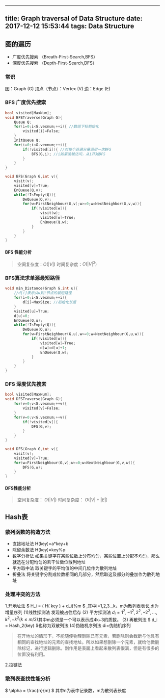 

---
title:  Graph traversal  of Data Structure
date: 2017-12-12 15:53:44
tags: Data Structure
---


## 图的遍历
- 广度优先搜索 （Breath-First-Search,BFS）
- 深度优先搜索 （Depth-First-Search,DFS）

### 常识

图：Graph (G)
顶点（节点）：Vertex (V)
边：Edge (E)

### BFS 广度优先搜索
```c
bool visited[MaxNum];
void BFSTraverse(Graph G){
    Queue Q;
    for(i=0;i<G.vexnum;++i){ //数组下标初始化
        visited[i]=False;
    }
    InitQueue Q;
    for(i=0;i<G.vexnum;++i){
        if(!visited[i]){ //对每个连通分量调用一次BFS
            BFS(G,i); //i如果没被访问，从i开始BFS
        }
    }
}

void BFS(Graph G,int v){
    visit(v);
    visited[v]=True;
    EnQueue(Q,v);
    while(!IsEmpty(Q)){
        DeQueue(Q,v);
        for(w=FirstNeighbour(G,v);w>=0;w=NextNeighbor(G,v,w)){
            if(!visited[w]){
                visit(w);
                visited[w]=True;
                EnQueue(Q,w);
            }
        }
    }
}
```
#### BFS 性能分析
> 空间复杂度：$O(|V|)$
> 时间复杂度：$O(|V|^2)$
### BFS算法求单源最短路径
```c
void min_Distance(Graph G,int u){
    //d[i]表示从u到i节点的最短路径
    for(i=0;i<G.vexnum;++i){
        d[i]=MaxSize; //初始化长度
    }
    visited[u]=True;
    d[u]=0;
    EnQueue(Q,u);
    while(!IsEmpty(Q)){
        DeQueue(Q,u);
        for(w=FirstNeighbour(G,u),w>=0;w=NextNeighbour(G,u,w)){
            if(!visited[w]){
                visited[w]=True;
                d[w]=d[u]+1;
                EnQueue(Q,w);
            }
        }
    }
}
```
### DFS 深度优先搜索
```c
bool visited[MaxNum];
void DFSTraverse(Graph G){
    for(v=0;v<G.vexnum;++v){
        visited[v]=False;
    }
    for(v=0;v<G.vexnum;++v){
        if(!visited[v]){
            DFS(G,v);
        }
    }
}

void DFS(Graph G,int v){
    visit(v);
    visited[v]=True;
    for(w=FirstNeighbour(G,v);w>=0;w=NextNeighbour(G,v,w)){
        DFS(G,w);
    }
}
```
#### DFS性能分析
> 空间复杂度： $O(|V|)$
> 时间复杂度： $O(|V|+|E|)$

## Hash表
### 散列函数的构造方法
- 直接地址法
H(key)=a*key+b
- 除留余数法
H(key)=key%p
- 数字分析法
如果关键字在某些位数上分布均匀，某些位置上分配不均匀，那么就选在分配均匀的若干位做位散列地址
- 平方取中法
取关键字的平均值的中间几位作为散列地址
- 折叠法
将关键字分割成位数相同的几部分，然后取这及部分的叠加作为散列地址

### 处理冲突的方法
1.开地址法
$ H_i = ( H( key )  + d_i)\%m $  ,其中i=1,2,3...k，m为散列表表长,di为增量序列
(1)线性探测法
发现被占往后存
(2) 平方探测法
$d_i = 1^2 ,-1^2,2^2,-2^2,...,k^2,-k^2  (k \leq m/2 )$其中m必须是一个可以表示成4k+3的质数。
(3) 再散列法
 $ d_i = Hash_2(key) $也称为双散列法
(4)伪随机序列法
di=伪随机序列
> 在开地址的情形下，不能随便物理删除已有元素，若删除则会截断与他具有相同的查找地址的元素的查找地址。所以如果想删除一个元素，就给他做删除标记，进行逻辑删除。副作用是表面上看起来散列表很满，但是有很多的位置没有利用。

2.拉链法

### 散列表查找性能分析

$ \alpha =  \frac{n}{m} $  其中n为表中记录数，m为散列表长度
